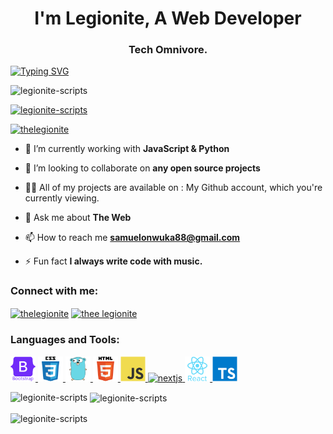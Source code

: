 <h1 align="center">I'm Legionite, A Web Developer</h1>
<h3 align="center">Tech Omnivore.</h3>

[![Typing SVG](https://readme-typing-svg.demolab.com/?lines=From+concept+to+code,your+vision+deployed;Stay+Coding)](https://git.io/typing-svg)
<p align="left"> <img src="https://komarev.com/ghpvc/?username=legionite-scripts&label=Profile%20views&color=0e75b6&style=flat" alt="legionite-scripts" /> </p>

<p align="left"> <a href="https://github.com/ryo-ma/github-profile-trophy"><img src="https://github-profile-trophy.vercel.app/?username=legionite-scripts" alt="legionite-scripts" /></a> </p>

<p align="left"> <a href="https://twitter.com/thelegionite" target="blank"><img src="https://img.shields.io/twitter/follow/thelegionite?logo=twitter&style=for-the-badge" alt="thelegionite" /></a> </p>

- 🌱 I’m currently working with **JavaScript & Python**

- 👯 I’m looking to collaborate on **any open source projects**

- 👨‍💻 All of my projects are available on : My Github account, which you're currently viewing.

- 💬 Ask me about **The Web**

- 📫 How to reach me **samuelonwuka88@gmail.com**

- ⚡ Fun fact **I always write code with music.**

<h3 align="left">Connect with me:</h3>
<p align="left">
<a href="https://twitter.com/thelegionite" target="blank"><img align="center" src="https://raw.githubusercontent.com/rahuldkjain/github-profile-readme-generator/master/src/images/icons/Social/twitter.svg" alt="thelegionite" height="30" width="40" /></a>
<a href="https://fb.com/thee legionite" target="blank"><img align="center" src="https://raw.githubusercontent.com/rahuldkjain/github-profile-readme-generator/master/src/images/icons/Social/facebook.svg" alt="thee legionite" height="30" width="40" /></a>
</p>

<h3 align="left">Languages and Tools:</h3>
<p align="left"> <a href="https://getbootstrap.com" target="_blank" rel="noreferrer"> <img src="https://raw.githubusercontent.com/devicons/devicon/master/icons/bootstrap/bootstrap-plain-wordmark.svg" alt="bootstrap" width="40" height="40"/> </a> <a href="https://www.w3schools.com/css/" target="_blank" rel="noreferrer"> <img src="https://raw.githubusercontent.com/devicons/devicon/master/icons/css3/css3-original-wordmark.svg" alt="css3" width="40" height="40"/> </a> <a href="https://golang.org" target="_blank" rel="noreferrer"> <img src="https://raw.githubusercontent.com/devicons/devicon/master/icons/go/go-original.svg" alt="go" width="40" height="40"/> </a> <a href="https://www.w3.org/html/" target="_blank" rel="noreferrer"> <img src="https://raw.githubusercontent.com/devicons/devicon/master/icons/html5/html5-original-wordmark.svg" alt="html5" width="40" height="40"/> </a> <a href="https://developer.mozilla.org/en-US/docs/Web/JavaScript" target="_blank" rel="noreferrer"> <img src="https://raw.githubusercontent.com/devicons/devicon/master/icons/javascript/javascript-original.svg" alt="javascript" width="40" height="40"/> </a> <a href="https://nextjs.org/" target="_blank" rel="noreferrer"> <img src="https://cdn.worldvectorlogo.com/logos/nextjs-2.svg" alt="nextjs" width="40" height="40"/> </a> <a href="https://reactjs.org/" target="_blank" rel="noreferrer"> <img src="https://raw.githubusercontent.com/devicons/devicon/master/icons/react/react-original-wordmark.svg" alt="react" width="40" height="40"/> </a> <a href="https://www.typescriptlang.org/" target="_blank" rel="noreferrer"> <img src="https://raw.githubusercontent.com/devicons/devicon/master/icons/typescript/typescript-original.svg" alt="typescript" width="40" height="40"/> </a> </p>

<p><img align="left" src="https://github-readme-stats.vercel.app/api/top-langs?username=legionite-scripts&show_icons=true&locale=en&layout=compact" alt="legionite-scripts" /></p>

<p>&nbsp;<img align="center" src="https://github-readme-stats.vercel.app/api?username=legionite-scripts&show_icons=true&locale=en" alt="legionite-scripts" /></p>

<p><img align="center" src="https://github-readme-streak-stats.herokuapp.com/?user=legionite-scripts&" alt="legionite-scripts" /></p>
